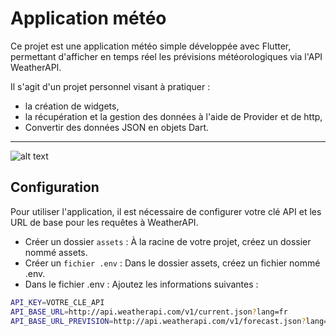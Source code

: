 # Application météo

Ce projet est une application météo simple développée avec Flutter, permettant d'afficher en temps réel les prévisions météorologiques via l'API WeatherAPI.  

Il s'agit d'un projet personnel visant à pratiquer :
- la création de widgets, 
- la récupération et la gestion des données à l'aide de Provider et de http, 
- Convertir des données JSON en objets Dart.
___

![alt text](<Capture d'écran 2024-09-12 120924.png>)

## Configuration
Pour utiliser l'application, il est nécessaire de configurer votre clé API et les URL de base pour les requêtes à WeatherAPI.

- Créer un dossier ``assets`` : À la racine de votre projet, créez un dossier nommé assets.
- Créer un ``fichier .env`` : Dans le dossier assets, créez un fichier nommé .env.
- Dans le fichier .env : Ajoutez les informations suivantes :


```bash
API_KEY=VOTRE_CLE_API
API_BASE_URL=http://api.weatherapi.com/v1/current.json?lang=fr
API_BASE_URL_PREVISION=http://api.weatherapi.com/v1/forecast.json?lang=fr
```
